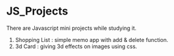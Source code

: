 # JS_Projects

There are Javascript mini projects while studying it.
1. Shopping List : simple memo app with add & delete function.
2. 3d Card : giving 3d effects on images using css.
